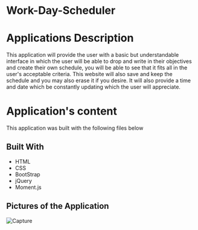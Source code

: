 # Work-Day-Scheduler

<h1> Applications Description </h1>
 This application will provide the user with a basic but understandable interface in which the user will be able to drop and write in their objectives and create their own schedule, you will be able to see that it fits all in the user's acceptable  criteria. This website will also save and keep the schedule and you may also erase it if you desire. It will also provide a time and date which be constantly updating which the user will appreciate.
<h1>Application's content </h1>

This application was built with the following files below


## Built With
* HTML
* CSS
* BootStrap
* jQuery
* Moment.js


## Pictures of the Application 

![Capture](https://user-images.githubusercontent.com/93087137/151739243-733ca12a-6a99-46a9-8234-b392b926c2df.PNG)
